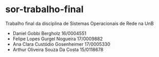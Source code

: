 # sor-trabalho-final
Trabalho final da disciplina de Sistemas Operacionais de Rede na UnB

- Daniel Gobbi Bergholz 16/0004551
- Felipe Lopes Gurgel Nogueira 17/0009882
- Ana Clara Custódio Gosenheimer 17/0005330
- Arthur Oliveira Souza Da Costa 15/0118678
